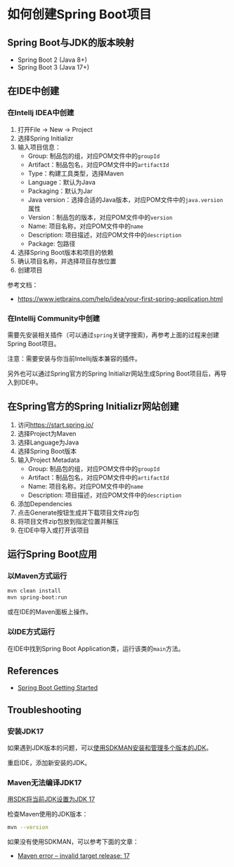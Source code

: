 # 如何创建Spring Boot项目

## Spring Boot与JDK的版本映射

- Spring Boot 2 (Java 8+)
- Spring Boot 3 (Java 17+)


## 在IDE中创建

### 在Intellj IDEA中创建

1. 打开File -> New -> Project
2. 选择Spring Initializr
3. 输入项目信息：
    - Group: 制品包的组，对应POM文件中的`groupId`
    - Artifact：制品包名，对应POM文件中的`artifactId`
    - Type：构建工具类型，选择Maven
    - Language：默认为Java
    - Packaging：默认为Jar
    - Java version：选择合适的Java版本，对应POM文件中的`java.version`属性
    - Version：制品包的版本，对应POM文件中的`version`
    - Name: 项目名称，对应POM文件中的`name`
    - Description: 项目描述，对应POM文件中的`description`
    - Package: 包路径
4. 选择Spring Boot版本和项目的依赖
5. 确认项目名称，并选择项目存放位置
6. 创建项目

参考文档：
- <https://www.jetbrains.com/help/idea/your-first-spring-application.html>


### 在Intellij Community中创建

需要先安装相关插件（可以通过`spring`关键字搜索)，再参考上面的过程来创建Spring Boot项目。

注意：需要安装与你当前Intellij版本兼容的插件。


另外也可以通过Spring官方的Spring Initializr网站生成Spring Boot项目后，再导入到IDE中。

## 在Spring官方的Spring Initializr网站创建

1. 访问<https://start.spring.io/>
2. 选择Project为Maven
3. 选择Language为Java
4. 选择Spring Boot版本
5. 输入Project Metadata
    - Group: 制品包的组，对应POM文件中的`groupId`
    - Artifact：制品包名，对应POM文件中的`artifactId`
    - Name: 项目名称，对应POM文件中的`name`
    - Description: 项目描述，对应POM文件中的`description`
6. 添加Dependencies
7. 点击Generate按钮生成并下载项目文件zip包
8. 将项目文件zip包放到指定位置并解压
9. 在IDE中导入或打开该项目

## 运行Spring Boot应用

### 以Maven方式运行

```bash
mvn clean install
mvn spring-boot:run
```

或在IDE的Maven面板上操作。

### 以IDE方式运行

在IDE中找到Spring Boot Application类，运行该类的`main`方法。


## References

- [Spring Boot Getting Started](https://docs.spring.io/spring-boot/docs/current/reference/html/getting-started.html)

## Troubleshooting

### 安装JDK17
如果遇到JDK版本的问题，可以[使用SDKMAN安装和管理多个版本的JDK](./install_jdk.md)。

重启IDE，添加新安装的JDK。

### Maven无法编译JDK17

[用SDK将当前JDK设置为JDK 17](./install_jdk.md)

检查Maven使用的JDK版本：
```bash
mvn --version
```

如果没有使用SDKMAN，可以参考下面的文章：
- [Maven error – invalid target release: 17](https://mkyong.com/maven/maven-error-invalid-target-release-17/)


